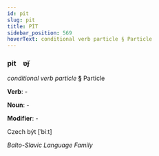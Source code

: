 ```yaml
---
id: pit
slug: pit
title: PİT
sidebar_position: 569
hoverText: conditional verb particle § Particle
---
```


### pit&emsp;<span kind="abugida">ʋ̆ɟ</span>

*conditional verb particle* **§** Particle

**Verb**: -

**Noun**: -

**Modifier**: -

Czech být [ˈbiːt]

*Balto-Slavic Language Family*